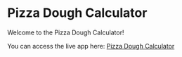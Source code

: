 # Pizza Dough Calculator

Welcome to the Pizza Dough Calculator!

You can access the live app here: [Pizza Dough Calculator](https://alejandrosejas.github.io/pizza-dough-calculator/)

